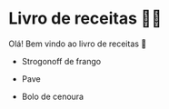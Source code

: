 # Livro de receitas :man_cook:

Olá! Bem vindo ao livro de receitas :wave:

- Strogonoff de frango

- Pave


- Bolo de cenoura

  

